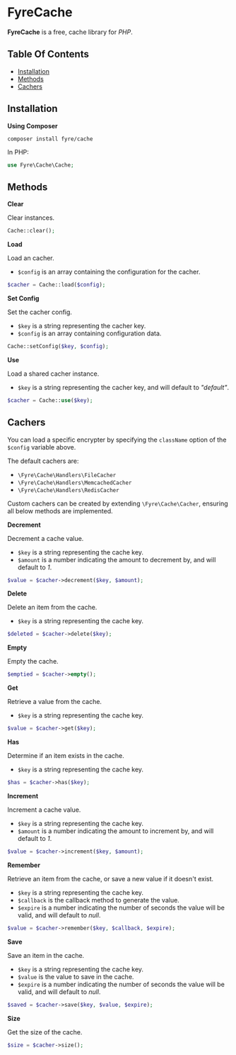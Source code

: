 # FyreCache

**FyreCache** is a free, cache library for *PHP*.


## Table Of Contents
- [Installation](#installation)
- [Methods](#methods)
- [Cachers](#cachers)



## Installation

**Using Composer**

```
composer install fyre/cache
```

In PHP:

```php
use Fyre\Cache\Cache;
```


## Methods

**Clear**

Clear instances.

```php
Cache::clear();
```

**Load**

Load an cacher.

- `$config` is an array containing the configuration for the cacher.

```php
$cacher = Cache::load($config);
```

**Set Config**

Set the cacher config.

- `$key` is a string representing the cacher key.
- `$config` is an array containing configuration data.

```php
Cache::setConfig($key, $config);
```

**Use**

Load a shared cacher instance.

- `$key` is a string representing the cacher key, and will default to *"default"*.

```php
$cacher = Cache::use($key);
```


## Cachers

You can load a specific encrypter by specifying the `className` option of the `$config` variable above.

The default cachers are:
- `\Fyre\Cache\Handlers\FileCacher`
- `\Fyre\Cache\Handlers\MemcachedCacher`
- `\Fyre\Cache\Handlers\RedisCacher`

Custom cachers can be created by extending `\Fyre\Cache\Cacher`, ensuring all below methods are implemented.

**Decrement**

Decrement a cache value.

- `$key` is a string representing the cache key.
- `$amount` is a number indicating the amount to decrement by, and will default to *1*.

```php
$value = $cacher->decrement($key, $amount);
```

**Delete**

Delete an item from the cache.

- `$key` is a string representing the cache key.

```php
$deleted = $cacher->delete($key);
```

**Empty**

Empty the cache.

```php
$emptied = $cacher->empty();
```

**Get**

Retrieve a value from the cache.

- `$key` is a string representing the cache key.

```php
$value = $cacher->get($key);
```

**Has**

Determine if an item exists in the cache.

- `$key` is a string representing the cache key.

```php
$has = $cacher->has($key);
```

**Increment**

Increment a cache value.

- `$key` is a string representing the cache key.
- `$amount` is a number indicating the amount to increment by, and will default to *1*.

```php
$value = $cacher->increment($key, $amount);
```

**Remember**

Retrieve an item from the cache, or save a new value if it doesn't exist.

- `$key` is a string representing the cache key.
- `$callback` is the callback method to generate the value.
- `$expire` is a number indicating the number of seconds the value will be valid, and will default to *null*.

```php
$value = $cacher->remember($key, $callback, $expire);
```

**Save**

Save an item in the cache.

- `$key` is a string representing the cache key.
- `$value` is the value to save in the cache.
- `$expire` is a number indicating the number of seconds the value will be valid, and will default to *null*.

```php
$saved = $cacher->save($key, $value, $expire);
```

**Size**

Get the size of the cache.

```php
$size = $cacher->size();
```
